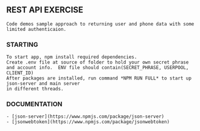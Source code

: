 ## REST API EXERCISE
```
Code demos sample approach to returning user and phone data with some limited authenticaion.
```

### STARTING
```
To start app, npm install required dependencies.
Create .env file at source of folder to hold your own secret phrase and account info.  ENV file should contain(SECRET_PHRASE, USERPOOL, CLIENT_ID)
After packages are installed, run command *NPM RUN FULL* to start up json-server and main server
in different threads.
```

### DOCUMENTATION

```This app used a few key libraries to include: 
- [json-server](https://www.npmjs.com/package/json-server)
- [jsonwebtoken](https://www.npmjs.com/package/jsonwebtoken)
```
